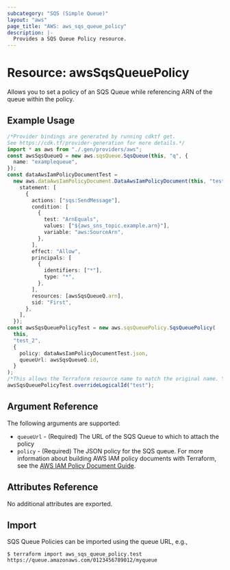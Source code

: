 ```yaml
---
subcategory: "SQS (Simple Queue)"
layout: "aws"
page_title: "AWS: aws_sqs_queue_policy"
description: |-
  Provides a SQS Queue Policy resource.
---
```


# Resource: awsSqsQueuePolicy

Allows you to set a policy of an SQS Queue
while referencing ARN of the queue within the policy.

## Example Usage

```typescript
/*Provider bindings are generated by running cdktf get.
See https://cdk.tf/provider-generation for more details.*/
import * as aws from "./.gen/providers/aws";
const awsSqsQueueQ = new aws.sqsQueue.SqsQueue(this, "q", {
  name: "examplequeue",
});
const dataAwsIamPolicyDocumentTest =
  new aws.dataAwsIamPolicyDocument.DataAwsIamPolicyDocument(this, "test", {
    statement: [
      {
        actions: ["sqs:SendMessage"],
        condition: [
          {
            test: "ArnEquals",
            values: ["${aws_sns_topic.example.arn}"],
            variable: "aws:SourceArn",
          },
        ],
        effect: "Allow",
        principals: [
          {
            identifiers: ["*"],
            type: "*",
          },
        ],
        resources: [awsSqsQueueQ.arn],
        sid: "First",
      },
    ],
  });
const awsSqsQueuePolicyTest = new aws.sqsQueuePolicy.SqsQueuePolicy(
  this,
  "test_2",
  {
    policy: dataAwsIamPolicyDocumentTest.json,
    queueUrl: awsSqsQueueQ.id,
  }
);
/*This allows the Terraform resource name to match the original name. You can remove the call if you don't need them to match.*/
awsSqsQueuePolicyTest.overrideLogicalId("test");

```

## Argument Reference

The following arguments are supported:

* `queueUrl` - (Required) The URL of the SQS Queue to which to attach the policy
* `policy` - (Required) The JSON policy for the SQS queue. For more information about building AWS IAM policy documents with Terraform, see the [AWS IAM Policy Document Guide](https://learn.hashicorp.com/terraform/aws/iam-policy).

## Attributes Reference

No additional attributes are exported.

## Import

SQS Queue Policies can be imported using the queue URL, e.g.,

```console
$ terraform import aws_sqs_queue_policy.test https://queue.amazonaws.com/0123456789012/myqueue
```
